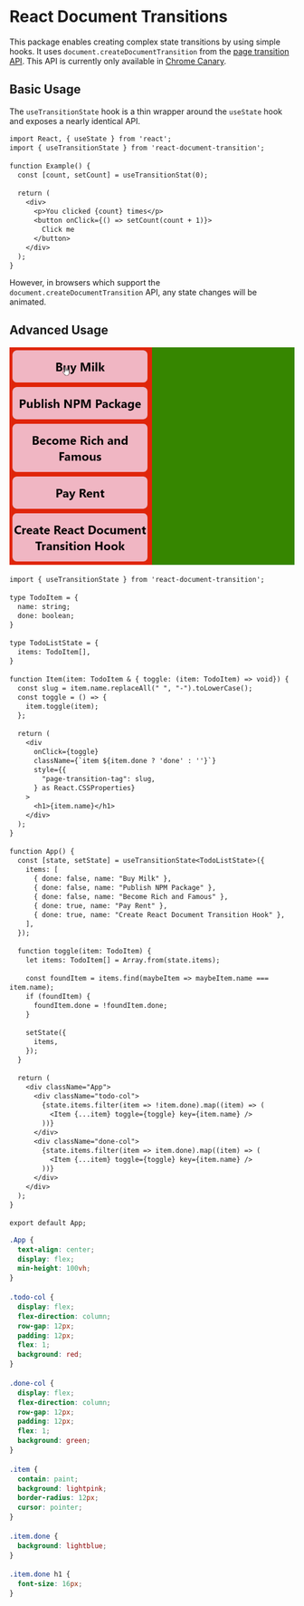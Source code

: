 # React Document Transitions

This package enables creating complex state transitions by using simple hooks. It uses `document.createDocumentTransition` from the [page transition API](https://github.com/WICG/shared-element-transitions/blob/main/developer-guide.md). This API is currently only available in [Chrome Canary](https://www.google.com/chrome/canary/).

## Basic Usage

The `useTransitionState` hook is a thin wrapper around the `useState` hook and exposes a nearly identical API.

```tsx
import React, { useState } from 'react';
import { useTransitionState } from 'react-document-transition';

function Example() {
  const [count, setCount] = useTransitionStat(0);

  return (
    <div>
      <p>You clicked {count} times</p>
      <button onClick={() => setCount(count + 1)}>
        Click me
      </button>
    </div>
  );
}
```

However, in browsers which support the `document.createDocumentTransition` API, any state changes will be animated.

## Advanced Usage

![ToDo List Example](https://raw.githubusercontent.com/bcheidemann/react-document-transition/main/assets/example-todo.gif)

```tsx
import { useTransitionState } from 'react-document-transition';

type TodoItem = {
  name: string;
  done: boolean;
}

type TodoListState = {
  items: TodoItem[],
}

function Item(item: TodoItem & { toggle: (item: TodoItem) => void}) {
  const slug = item.name.replaceAll(" ", "-").toLowerCase();
  const toggle = () => {
    item.toggle(item);
  };

  return (
    <div
      onClick={toggle}
      className={`item ${item.done ? 'done' : ''}`}
      style={{
        "page-transition-tag": slug,
      } as React.CSSProperties}
    >
      <h1>{item.name}</h1>
    </div>
  );
}

function App() {
  const [state, setState] = useTransitionState<TodoListState>({
    items: [
      { done: false, name: "Buy Milk" },
      { done: false, name: "Publish NPM Package" },
      { done: false, name: "Become Rich and Famous" },
      { done: true, name: "Pay Rent" },
      { done: true, name: "Create React Document Transition Hook" },
    ],
  });

  function toggle(item: TodoItem) {
    let items: TodoItem[] = Array.from(state.items);

    const foundItem = items.find(maybeItem => maybeItem.name === item.name);
    if (foundItem) {
      foundItem.done = !foundItem.done;
    }
    
    setState({
      items,
    });
  }

  return (
    <div className="App">
      <div className="todo-col">
        {state.items.filter(item => !item.done).map((item) => (
          <Item {...item} toggle={toggle} key={item.name} />
        ))}
      </div>
      <div className="done-col">
        {state.items.filter(item => item.done).map((item) => (
          <Item {...item} toggle={toggle} key={item.name} />
        ))}
      </div>
    </div>
  );
}

export default App;
```

```css
.App {
  text-align: center;
  display: flex;
  min-height: 100vh;
}

.todo-col {
  display: flex;
  flex-direction: column;
  row-gap: 12px;
  padding: 12px;
  flex: 1;
  background: red;
}

.done-col {
  display: flex;
  flex-direction: column;
  row-gap: 12px;
  padding: 12px;
  flex: 1;
  background: green;
}

.item {
  contain: paint;
  background: lightpink;
  border-radius: 12px;
  cursor: pointer;
}

.item.done {
  background: lightblue;
}

.item.done h1 {
  font-size: 16px;
}
```
